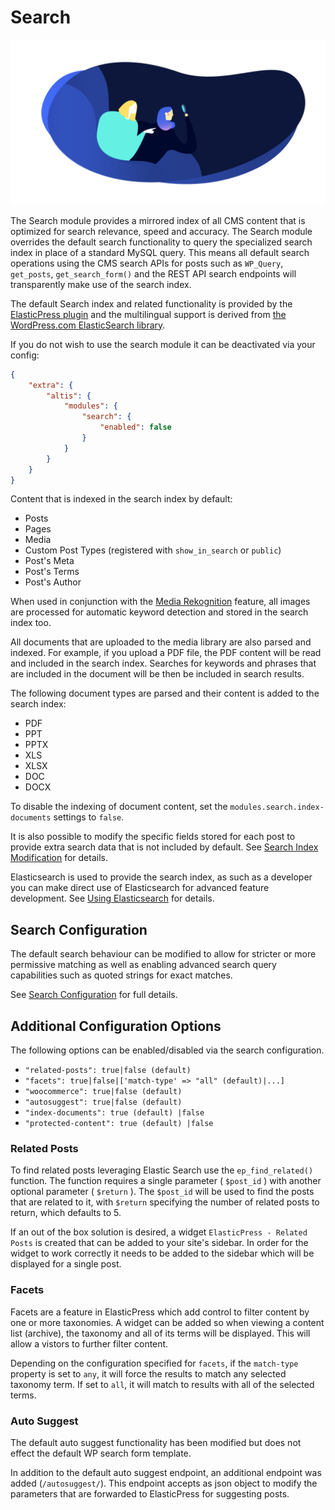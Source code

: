 # Search

![](./assets/banner-search.png)

The Search module provides a mirrored index of all CMS content that is optimized for search relevance, speed and accuracy. The Search module overrides the default search functionality to query the specialized search index in place of a standard MySQL query. This means all default search operations using the CMS search APIs for posts such as `WP_Query`, `get_posts`, `get_search_form()` and the REST API search endpoints will transparently make use of the search index.

The default Search index and related functionality is provided by the [ElasticPress plugin](https://github.com/10up/ElasticPress) and the multilingual support is derived from [the WordPress.com ElasticSearch library](https://github.com/Automattic/wpes-lib).

If you do not wish to use the search module it can be deactivated via your config:

```json
{
	"extra": {
		"altis": {
			"modules": {
				"search": {
					"enabled": false
				}
			}
		}
	}
}
```

Content that is indexed in the search index by default:

- Posts
- Pages
- Media
- Custom Post Types (registered with `show_in_search` or `public`)
- Post's Meta
- Post's Terms
- Post's Author

When used in conjunction with the [Media Rekognition](docs://media/image-recognition.md) feature, all images are processed for automatic keyword detection and stored in the search index too.

All documents that are uploaded to the media library are also parsed and indexed. For example, if you upload a PDF file, the PDF content will be read and included in the search index. Searches for keywords and phrases that are included in the document will be then be included in search results.

The following document types are parsed and their content is added to the search index:

- PDF
- PPT
- PPTX
- XLS
- XLSX
- DOC
- DOCX

To disable the indexing of document content, set the `modules.search.index-documents` settings to `false`.

It is also possible to modify the specific fields stored for each post to provide extra search data that is not included by default. See [Search Index Modification](posts-index-modification.md) for details.

Elasticsearch is used to provide the search index, as such as a developer you can make direct use of Elasticsearch for advanced feature development. See [Using Elasticsearch](using-elasticsearch.md) for details.

## Search Configuration
The default search behaviour can be modified to allow for stricter or more permissive matching as well as enabling advanced search query capabilities such as quoted strings for exact matches.

See [Search Configuration](./search-configuration.md) for full details.

## Additional Configuration Options
The following options can be enabled/disabled via the search configuration.

- `"related-posts": true|false (default)`
- `"facets": true|false|['match-type' => "all" (default)|...]`
- `"woocommerce": true|false (default)`
- `"autosuggest": true|false (default)`
- `"index-documents": true (default) |false`
- `"protected-content": true (default) |false`

### Related Posts
To find related posts leveraging Elastic Search use the `ep_find_related()` function. The function requires a single parameter ( `$post_id` ) with another optional parameter ( `$return` ). The `$post_id` will be used to find the posts that are related to it, with `$return` specifying the number of related posts to return, which defaults to 5.

If an out of the box solution is desired, a widget `ElasticPress - Related Posts` is created that can be added to your site's sidebar. In order for the widget to work correctly it needs to be added to the sidebar which will be displayed for a single post.

### Facets
Facets are a feature in ElasticPress which add control to filter content by one or more taxonomies. A widget can be added so when viewing a content list (archive), the taxonomy and all of its terms will be displayed. This will allow a vistors to further filter content.

Depending on the configuration specified for `facets`, if the `match-type` property is set to `any`, it will force the results to match any selected taxonomy term. If set to `all`, it will match to results with all of the selected terms.

### Auto Suggest
The default auto suggest functionality has been modified but does not effect the default WP search form template.

In addition to the default auto suggest endpoint, an additional endpoint was added (`/autosuggest/`). This endpoint accepts as json object to modify the parameters that are forwarded to ElasticPress for suggesting posts.
